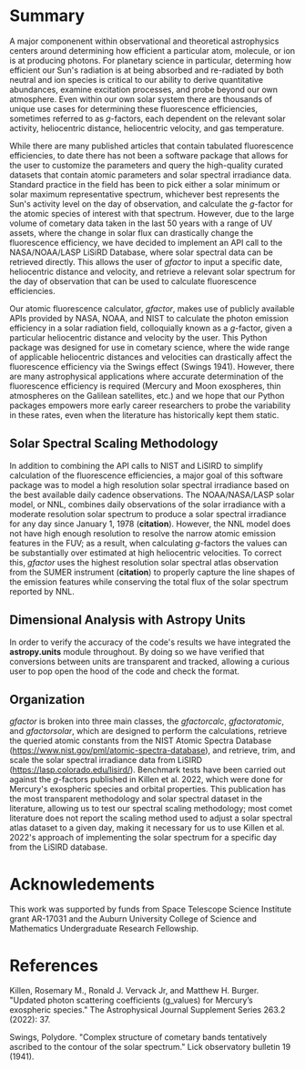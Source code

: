 # Summary

A major componenent within observational and theoretical astrophysics centers around determining how efficient a particular atom, molecule, or ion is at producing photons. For planetary science in particular, determing how efficient our Sun's radiation is at being absorbed and re-radiated by both neutral and ion species is critical to our ability to derive quantitative abundances, examine excitation processes, and probe beyond our own atmosphere. Even within our own solar system there are thousands of unique use cases for determining these fluorescence efficiencies, sometimes referred to as _g_-factors, each dependent on the relevant solar activity, heliocentric distance, heliocentric velocity, and gas temperature.

While there are many published articles that contain tabulated fluorescence efficiencies, to date there has not been a software package that allows for the user to customize the parameters and query the high-quality curated datasets that contain atomic parameters and solar spectral irradiance data. Standard practice in the field has been to pick either a solar minimum or solar maximum representative spectrum, whichever best represents the Sun's activity level on the day of observation, and calculate the _g_-factor for the atomic species of interest with that spectrum. However, due to the large volume of cometary data taken in the last 50 years with a range of UV assets, where the change in solar flux can drastically change the fluorescence efficiency, we have decided to implement an API call to the NASA/NOAA/LASP LiSiRD Database, where solar spectral data can be retrieved directly. This allows the user of _gfactor_ to input a specific date, heliocentric distance and velocity, and retrieve a relevant solar spectrum for the day of observation that can be used to calculate fluorescence efficiencies. 

Our atomic fluorescence calculator, _gfactor_, makes use of publicly available APIs provided by NASA, NOAA, and NIST to calculate the photon emission efficiency in a solar radiation field, colloquially known as a _g_-factor, given a particular heliocentric distance and velocity by the user. This Python package was designed for use in cometary science, where the wide range of applicable heliocentric distances and velocities can drastically affect the fluorescence efficiency via the Swings effect (Swings 1941). However, there are many astrophysical applications where accurate determination of the fluorescence efficiency is required (Mercury and Moon exospheres, thin atmospheres on the Galilean satellites, etc.) and we hope that our Python packages empowers more early career researchers to probe the variability in these rates, even when the literature has historically kept them static. 

## Solar Spectral Scaling Methodology

In addition to combining the API calls to NIST and LiSIRD to simplify calculation of the fluorescence efficiencies, a major goal of this software package was to model a high resolution solar spectral irradiance based on the best available daily cadence observations. The NOAA/NASA/LASP solar model, or NNL, combines daily observations of the solar irradiance with a moderate resolution solar spectrum to produce a solar spectral irradiance for any day since January 1, 1978 (__citation__). However, the NNL model does not have high enough resolution to resolve the narrow atomic emission features in the FUV; as a result, when calculating _g_-factors the values can be substantially over estimated at high heliocentric velocities. To correct this, _gfactor_ uses the highest resolution solar spectral atlas observation from the SUMER instrument (__citation__) to properly capture the line shapes of the emission features while conserving the total flux of the solar spectrum reported by NNL. 

## Dimensional Analysis with Astropy Units

In order to verify the accuracy of the code's results we have integrated the __astropy.units__ module throughout. By doing so we have verified that conversions between units are transparent and tracked, allowing a curious user to pop open the hood of the code and check the format. 

## Organization

_gfactor_ is broken into three main classes, the _gfactorcalc_, _gfactoratomic_, and _gfactorsolar_, which are designed to perform the calculations, retrieve the queried atomic constants from the NIST Atomic Spectra Database (<https://www.nist.gov/pml/atomic-spectra-database>), and retrieve, trim, and scale the solar spectral irradiance data from LiSIRD (<https://lasp.colorado.edu/lisird/>). Benchmark tests have been carried out against the $g$-factors published in Killen et al. 2022, which were done for Mercury's exospheric species and orbital properties. This publication has the most transparent methodology and solar spectral dataset in the literature, allowing us to test our spectral scaling methodology; most comet literature does not report the scaling method used to adjust a solar spectral atlas dataset to a given day, making it necessary for us to use Killen et al. 2022's approach of implementing the solar spectrum for a specific day from the LiSIRD database.  

# Acknowledements

This work was supported by funds from Space Telescope Science Institute grant AR-17031 and the Auburn University College of Science and Mathematics Undergraduate Research Fellowship. 

# References

Killen, Rosemary M., Ronald J. Vervack Jr, and Matthew H. Burger. "Updated photon scattering coefficients (g_values) for Mercury’s exospheric species." The Astrophysical Journal Supplement Series 263.2 (2022): 37.

Swings, Polydore. "Complex structure of cometary bands tentatively ascribed to the contour of the solar spectrum." Lick observatory bulletin 19 (1941).


